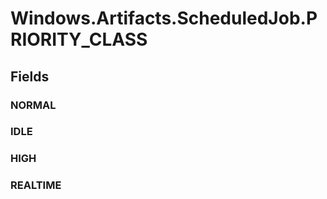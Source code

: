 ﻿


# Windows.Artifacts.ScheduledJob.PRIORITY_CLASS

## Fields

### NORMAL

### IDLE

### HIGH

### REALTIME
